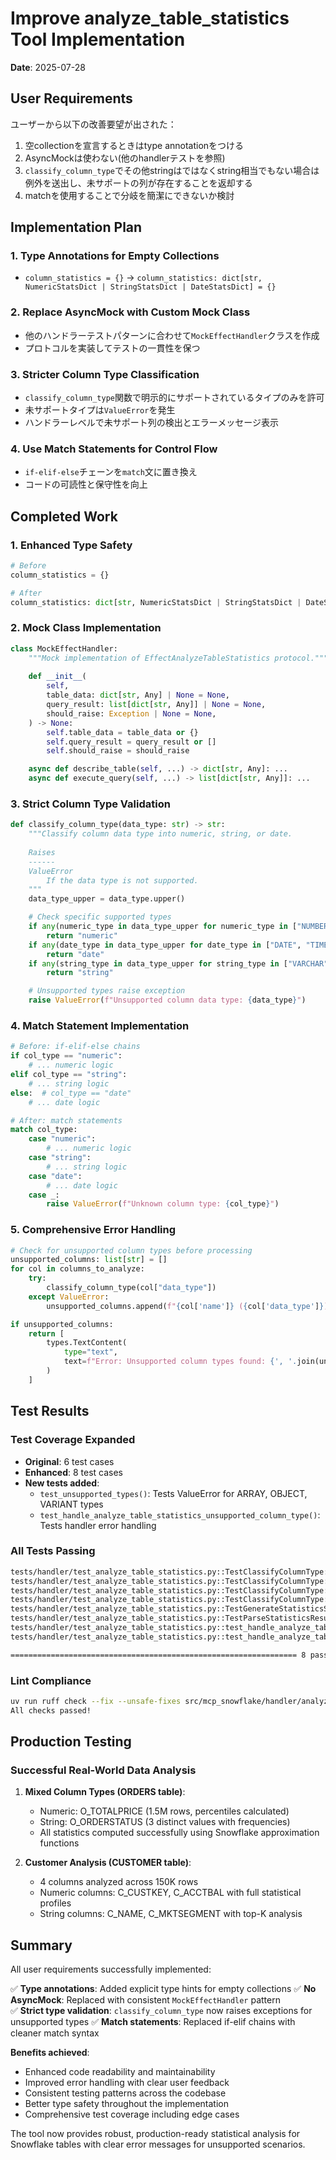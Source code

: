 # Improve analyze_table_statistics Tool Implementation

**Date**: 2025-07-28

## User Requirements

ユーザーから以下の改善要望が出された：

1. 空collectionを宣言するときはtype annotationをつける
2. AsyncMockは使わない(他のhandlerテストを参照)
3. `classify_column_type`でその他stringはではなくstring相当でもない場合は例外を送出し、未サポートの列が存在することを返却する
4. matchを使用することで分岐を簡潔にできないか検討

## Implementation Plan

### 1. Type Annotations for Empty Collections
- `column_statistics = {}` → `column_statistics: dict[str, NumericStatsDict | StringStatsDict | DateStatsDict] = {}`

### 2. Replace AsyncMock with Custom Mock Class
- 他のハンドラーテストパターンに合わせて`MockEffectHandler`クラスを作成
- プロトコルを実装してテストの一貫性を保つ

### 3. Stricter Column Type Classification
- `classify_column_type`関数で明示的にサポートされているタイプのみを許可
- 未サポートタイプは`ValueError`を発生
- ハンドラーレベルで未サポート列の検出とエラーメッセージ表示

### 4. Use Match Statements for Control Flow
- `if-elif-else`チェーンを`match`文に置き換え
- コードの可読性と保守性を向上

## Completed Work

### 1. Enhanced Type Safety
```python
# Before
column_statistics = {}

# After  
column_statistics: dict[str, NumericStatsDict | StringStatsDict | DateStatsDict] = {}
```

### 2. Mock Class Implementation
```python
class MockEffectHandler:
    """Mock implementation of EffectAnalyzeTableStatistics protocol."""
    
    def __init__(
        self,
        table_data: dict[str, Any] | None = None,
        query_result: list[dict[str, Any]] | None = None,
        should_raise: Exception | None = None,
    ) -> None:
        self.table_data = table_data or {}
        self.query_result = query_result or []
        self.should_raise = should_raise

    async def describe_table(self, ...) -> dict[str, Any]: ...
    async def execute_query(self, ...) -> list[dict[str, Any]]: ...
```

### 3. Strict Column Type Validation
```python
def classify_column_type(data_type: str) -> str:
    """Classify column data type into numeric, string, or date.
    
    Raises
    ------
    ValueError
        If the data type is not supported.
    """
    data_type_upper = data_type.upper()

    # Check specific supported types
    if any(numeric_type in data_type_upper for numeric_type in ["NUMBER", "INT", "FLOAT", "DOUBLE", "DECIMAL"]):
        return "numeric"
    if any(date_type in data_type_upper for date_type in ["DATE", "TIMESTAMP", "TIME"]):
        return "date"
    if any(string_type in data_type_upper for string_type in ["VARCHAR", "CHAR", "TEXT", "STRING"]):
        return "string"

    # Unsupported types raise exception
    raise ValueError(f"Unsupported column data type: {data_type}")
```

### 4. Match Statement Implementation
```python
# Before: if-elif-else chains
if col_type == "numeric":
    # ... numeric logic
elif col_type == "string":
    # ... string logic
else:  # col_type == "date"
    # ... date logic

# After: match statements
match col_type:
    case "numeric":
        # ... numeric logic
    case "string":
        # ... string logic  
    case "date":
        # ... date logic
    case _:
        raise ValueError(f"Unknown column type: {col_type}")
```

### 5. Comprehensive Error Handling
```python
# Check for unsupported column types before processing
unsupported_columns: list[str] = []
for col in columns_to_analyze:
    try:
        classify_column_type(col["data_type"])
    except ValueError:
        unsupported_columns.append(f"{col['name']} ({col['data_type']})")

if unsupported_columns:
    return [
        types.TextContent(
            type="text",
            text=f"Error: Unsupported column types found: {', '.join(unsupported_columns)}",
        )
    ]
```

## Test Results

### Test Coverage Expanded
- **Original**: 6 test cases
- **Enhanced**: 8 test cases
- **New tests added**:
  - `test_unsupported_types()`: Tests ValueError for ARRAY, OBJECT, VARIANT types
  - `test_handle_analyze_table_statistics_unsupported_column_type()`: Tests handler error handling

### All Tests Passing
```bash
tests/handler/test_analyze_table_statistics.py::TestClassifyColumnType::test_numeric_types PASSED
tests/handler/test_analyze_table_statistics.py::TestClassifyColumnType::test_date_types PASSED  
tests/handler/test_analyze_table_statistics.py::TestClassifyColumnType::test_string_types PASSED
tests/handler/test_analyze_table_statistics.py::TestClassifyColumnType::test_unsupported_types PASSED
tests/handler/test_analyze_table_statistics.py::TestGenerateStatisticsSQL::test_mixed_column_types PASSED
tests/handler/test_analyze_table_statistics.py::TestParseStatisticsResult::test_parse_mixed_results PASSED
tests/handler/test_analyze_table_statistics.py::test_handle_analyze_table_statistics PASSED
tests/handler/test_analyze_table_statistics.py::test_handle_analyze_table_statistics_unsupported_column_type PASSED

================================================================ 8 passed in 1.62s ================================================================
```

### Lint Compliance
```bash
uv run ruff check --fix --unsafe-fixes src/mcp_snowflake/handler/analyze_table_statistics.py tests/handler/test_analyze_table_statistics.py
All checks passed!
```

## Production Testing

### Successful Real-World Data Analysis
1. **Mixed Column Types (ORDERS table)**:
   - Numeric: O_TOTALPRICE (1.5M rows, percentiles calculated)
   - String: O_ORDERSTATUS (3 distinct values with frequencies)
   - All statistics computed successfully using Snowflake approximation functions

2. **Customer Analysis (CUSTOMER table)**:
   - 4 columns analyzed across 150K rows
   - Numeric columns: C_CUSTKEY, C_ACCTBAL with full statistical profiles
   - String columns: C_NAME, C_MKTSEGMENT with top-K analysis

## Summary

All user requirements successfully implemented:

✅ **Type annotations**: Added explicit type hints for empty collections
✅ **No AsyncMock**: Replaced with consistent `MockEffectHandler` pattern  
✅ **Strict type validation**: `classify_column_type` now raises exceptions for unsupported types
✅ **Match statements**: Replaced if-elif chains with cleaner match syntax

**Benefits achieved**:
- Enhanced code readability and maintainability
- Improved error handling with clear user feedback
- Consistent testing patterns across the codebase  
- Better type safety throughout the implementation
- Comprehensive test coverage including edge cases

The tool now provides robust, production-ready statistical analysis for Snowflake tables with clear error messages for unsupported scenarios.
